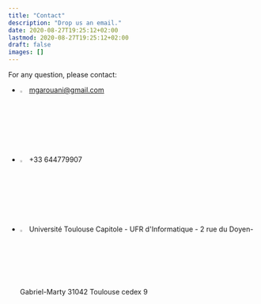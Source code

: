 ```yaml
---
title: "Contact"
description: "Drop us an email."
date: 2020-08-27T19:25:12+02:00
lastmod: 2020-08-27T19:25:12+02:00
draft: false
images: []
---
```

For any question, please contact:
 

 - <img src="/images/homepage/envelope-fill.svg"  style="width: 3%;">  mgarouani@gmail.com
 
 - <img src="/images/homepage/telephone-fill.svg"  style="width: 3%;">  +33 644779907

-  <img src="/images/homepage/geo-alt-fill.svg"  style="width: 3%;">  Université Toulouse Capitole - UFR d'Informatique - 2 rue du Doyen-Gabriel-Marty
31042 Toulouse cedex 9
 
